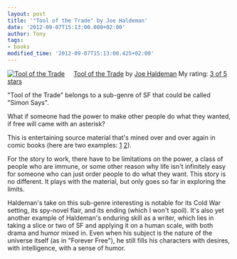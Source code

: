 ```yaml
---
layout: post
title: '"Tool of the Trade" by Joe Haldeman'
date: '2012-09-07T15:13:00.000+02:00'
author: Tony
tags:
- books
modified_time: '2012-09-07T15:13:00.425+02:00'
---
```


<a href="http://www.goodreads.com/book/show/423099.Tool_of_the_Trade"
style="float: left; padding-right: 20px;"><img alt="Tool of the Trade"
border="0" src="http://photo.goodreads.com/books/1267317638m/423099.jpg"
/></a><a href="http://www.goodreads.com/book/show/423099.Tool_of_the_Trade">Tool
of the Trade</a> by <a
href="http://www.goodreads.com/author/show/12476.Joe_Haldeman">Joe Haldeman</a>
My rating: <a href="http://www.goodreads.com/review/show/404923649">3 of 5
stars</a>

"Tool of the Trade" belongs to a sub-genre of SF that could be called "Simon
Says". 

What if someone had the power to make other people do what they wanted, if free
will came with an asterisk?

<!-- more -->

This is entertaining source material that's mined over and over again in comic
books (here are two examples: <a
href="http://www.amazon.com/Preacher-Vol-1-Gone-Texas/dp/1563892618"
rel="nofollow">1</a> <a
href="http://marvel.com/comic_books/collection/17441/ultimate_fantastic_four_vol_9_silver_surfer_trade_paperback"
rel="nofollow">2</a>). 

For the story to work, there have to be limitations on the power, a class of
people who are immune, or some other reason why life isn't infinitely easy for
someone who can just order people to do what they want. This story is no
different. It plays with the material, but only goes so far in exploring the
limits.

Haldeman's take on this sub-genre interesting is notable for its Cold War
setting, its spy-novel flair, and its ending (which I won't spoil). It's also
yet another example of Haldeman's enduring skill as a writer, which lies in
taking a slice or two of SF and applying it on a human scale, with both drama
and humor mixed in. Even when his subject is the nature of the universe itself
(as in "Forever Free"), he still fills his characters with desires, with
intelligence, with a sense of humor.
